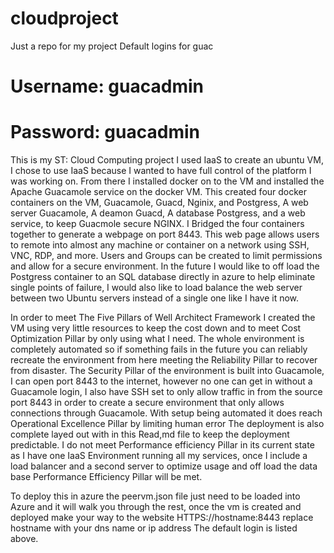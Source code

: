 # cloudproject
Just a repo for my project
Default logins for guac
#     Username: guacadmin
#     Password: guacadmin


This is my ST: Cloud Computing project
I used IaaS to create an ubuntu VM,
I chose to use IaaS because I wanted to have full control of the platform I was working on.
From there I installed docker on to the VM
and installed the Apache Guacamole service on the docker VM.
This created four docker containers on the VM, Guacamole, Guacd, Nginix, and Postgress,
A web server Guacamole, A deamon Guacd, A database Postgress, and a web service, to keep Guacmole secure NGINX.
I Bridged the four containers together to generate a webpage on port 8443.
This web page allows users to remote into almost any machine or container on a network using SSH, VNC, RDP, and more.
Users and Groups can be created to limit permissions and allow for a secure environment.
In the future I would like to off load the Postgress container to an SQL database directly in azure to help eliminate single
points of failure, I would also like to load balance the web server between two Ubuntu servers instead of a single one like I
have it now.

In order to meet The Five Pillars of Well Architect Framework I created the VM using very little resources to keep the cost
down and to meet Cost Optimization Pillar by only using what I need. The whole environment is completely automated so if 
something fails in the future you can reliably recreate the environment from here meeting the Reliability Pillar to recover 
from disaster. The Security Pillar of the environment is built into Guacamole, I can open port 8443 to the internet, however
no one can get in without a Guacamole login, I also have SSH set to only allow traffic in from the source port 8443
in order to create a secure environment that only allows connections through Guacamole. With setup being 
automated it does reach Operational Excellence Pillar by limiting human error The deployment is also complete layed out with 
in this Read,md file to keep the deployment predictable. I do not meet Performance efficiency Pillar in its 
current state as I have one IaaS Environment running all my services, once I include a load balancer and a second server to 
optimize usage and off load  the data base Performance Efficiency Pillar will be met.

To deploy this in azure the peervm.json file just need to be loaded into Azure and it will walk you through the rest, once the 
vm is created and deployed make your way to the website HTTPS://hostname:8443 replace hostname with your dns name or ip address
The default login is listed above.
